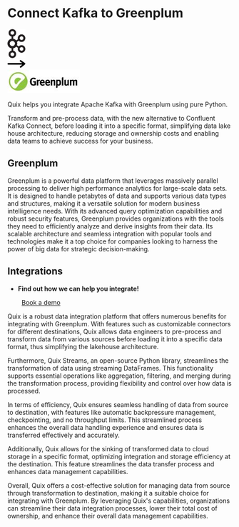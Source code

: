 # Connect Kafka to Greenplum

<div class="connect-images cards blog-grid-card" markdown>
<div>
<img src="../images/kafka_logo.png" width="40px" />
</div>
<div>
<img src="../images/arrow.svg" width="40px" />
</div>
<div>
<img src="./images/greenplum_1.jpg" />
</div>
</div>

Quix helps you integrate Apache Kafka with Greenplum using pure Python.

Transform and pre-process data, with the new alternative to Confluent Kafka Connect, before loading it into a specific format, simplifying data lake house architecture, reducing storage and ownership costs and enabling data teams to achieve success for your business.

## Greenplum

Greenplum is a powerful data platform that leverages massively parallel processing to deliver high performance analytics for large-scale data sets. It is designed to handle petabytes of data and supports various data types and structures, making it a versatile solution for modern business intelligence needs. With its advanced query optimization capabilities and robust security features, Greenplum provides organizations with the tools they need to efficiently analyze and derive insights from their data. Its scalable architecture and seamless integration with popular tools and technologies make it a top choice for companies looking to harness the power of big data for strategic decision-making.

## Integrations

<div class="grid cards" markdown>

- __Find out how we can help you integrate!__

    <a class="md-button md-button--primary" href="https://share.hsforms.com/1iW0TmZzKQMChk0lxd_tGiw4yjw2?__hstc=175542013.2303933fbd746c0ac86d9ccbe9bc9100.1728383268831.1729603416735.1729620918855.31&__hssc=175542013.1.1729620918855&__hsfp=2132701734" target="_blank" style="margin:.5rem;">Book a demo</a>

</div>


Quix is a robust data integration platform that offers numerous benefits for integrating with Greenplum. With features such as customizable connectors for different destinations, Quix allows data engineers to pre-process and transform data from various sources before loading it into a specific data format, thus simplifying the lakehouse architecture.

Furthermore, Quix Streams, an open-source Python library, streamlines the transformation of data using streaming DataFrames. This functionality supports essential operations like aggregation, filtering, and merging during the transformation process, providing flexibility and control over how data is processed.

In terms of efficiency, Quix ensures seamless handling of data from source to destination, with features like automatic backpressure management, checkpointing, and no throughput limits. This streamlined process enhances the overall data handling experience and ensures data is transferred effectively and accurately.

Additionally, Quix allows for the sinking of transformed data to cloud storage in a specific format, optimizing integration and storage efficiency at the destination. This feature streamlines the data transfer process and enhances data management capabilities.

Overall, Quix offers a cost-effective solution for managing data from source through transformation to destination, making it a suitable choice for integrating with Greenplum. By leveraging Quix's capabilities, organizations can streamline their data integration processes, lower their total cost of ownership, and enhance their overall data management capabilities.

